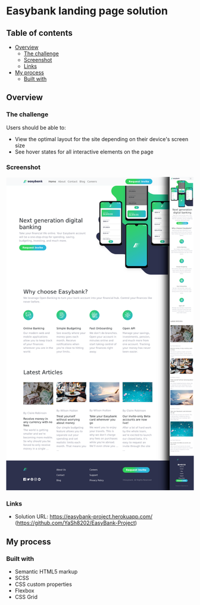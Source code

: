 # Easybank landing page solution

## Table of contents

- [Overview](#overview)
  - [The challenge](#the-challenge)
  - [Screenshot](#screenshot)
  - [Links](#links)
- [My process](#my-process)
  - [Built with](#built-with)

## Overview

### The challenge

Users should be able to:

- View the optimal layout for the site depending on their device's screen size
- See hover states for all interactive elements on the page

### Screenshot

![](./easy-bank-screenshot.png)


### Links

- Solution URL: https://easybank-project.herokuapp.com/ (https://github.com/YaSh8202/EasyBank-Project)

## My process

### Built with

- Semantic HTML5 markup
- SCSS
- CSS custom properties
- Flexbox
- CSS Grid
